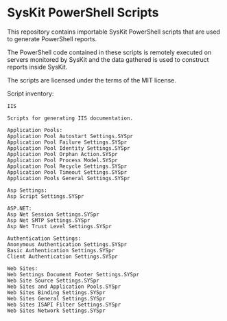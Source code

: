 # SysKit PowerShell Scripts

This repository contains importable SysKit PowerShell scripts that are used to generate PowerShell reports.

The PowerShell code contained in these scripts is remotely executed on servers monitored by SysKit and the data gathered is used to construct reports inside SysKit.

The scripts are licensed under the terms of the MIT license.

Script inventory:

```
IIS

Scripts for generating IIS documentation.

Application Pools:
Application Pool Autostart Settings.SYSpr
Application Pool Failure Settings.SYSpr
Application Pool Identity Settings.SYSpr
Application Pool Orphan Action.SYSpr
Application Pool Process Model.SYSpr
Application Pool Recycle Settings.SYSpr
Application Pool Timeout Settings.SYSpr
Application Pools General Settings.SYSpr

Asp Settings:
Asp Script Settings.SYSpr

ASP.NET:
Asp Net Session Settings.SYSpr
Asp Net SMTP Settings.SYSpr
Asp Net Trust Level Settings.SYSpr

Authentication Settings:
Anonymous Authentication Settings.SYSpr
Basic Authentication Settings.SYSpr
Client Authentication Settings.SYSpr

Web Sites:
Web Settings Document Footer Settings.SYSpr
Web Site Source Settings.SYSpr
Web Sites and Application Pools.SYSpr
Web Sites Binding Settings.SYSpr
Web Sites General Settings.SYSpr
Web Sites ISAPI Filter Settings.SYSpr
Web Sites Network Settings.SYSpr
```
